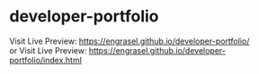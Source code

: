 # developer-portfolio
Visit Live Preview: https://engrasel.github.io/developer-portfolio/
<br>
or
Visit Live Preview: https://engrasel.github.io/developer-portfolio/index.html
